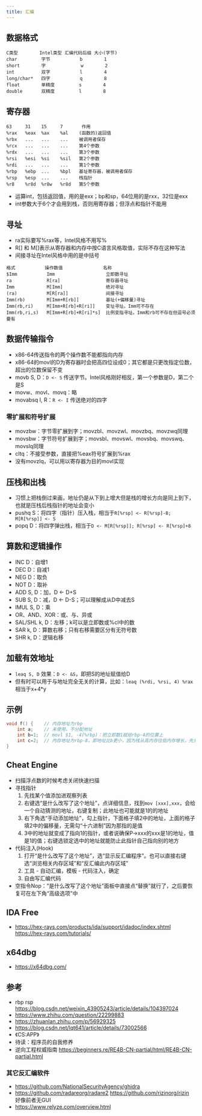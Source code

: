 ```yaml
---
title: 汇编
---
```


## 数据格式

```
C类型        Intel类型 汇编代码后缀 大小(字节)
char         字节           b        1
short        字             w        2
int          双字           l        4
long/char*   四字           q        8
float        单精度         s        4
double       双精度         l        8
```

## 寄存器

```
63     31    15     7       作用
%rax   %eax  %ax    %al    (函数的)返回值
%rbx   ...   ...    ...    被调用者保存
%rcx   ...   ...    ...    第4个参数
%rdx   ...   ...    ...    第3个参数
%rsi   %esi  %si    %sil   第2个参数
%rdi   ...   ...    ...    第1个参数
%rbp   %ebp  ...    %bpl   基址寄存器，被调用者保存
%rsp   %esp  ...    ...    栈指针
%r8    %r8d  %r8w   %r8d   第5个参数
```

* 运算int，包括返回值，用的是exx；bp和sp，64位用的是rxx，32位是exx
* int参数大于6个才会用到栈，否则用寄存器；但浮点和指针不能用

## 寻址

* ra实际要写%rax等，Intel风格不用写%
* R[] 和 M[]表示从寄存器和内存中按C语言风格取值，实际不存在这种写法
* 间接寻址在Intel风格中用的是中括号

```
格式           操作数值               名称
$Imm           Imm                   立即数寻址
ra             R[ra]                 寄存器寻址
Imm            M[Imm]                绝对寻址
(ra)           M[R[ra]]              间接寻址
Imm(rb)        M[Imm+R[rb]]          基址(+偏移量)寻址
Imm(rb,ri)     M[Imm+R[rb]+R[ri]]    变址寻址。Imm可不存在
Imm(rb,ri,s)   M[Imm+R[rb]+R[ri]*s]  比例变指寻址。Imm和rb可不存在但逗号必须要有
```


## 数据传输指令

* x86-64传送指令的两个操作数不能都指向内存
* x86-64的movl的D为寄存器时会把高四位设成0；其它都是只更改指定位数，超出的位数保留不变
* movb S, D：`D <- S` 传送字节。Intel风格刚好相反，第一个参数是D，第二个是S
* movw、movl、movq：略
* movabsq I, R：`R <- I` 传送绝对的四字

### 零扩展和符号扩展

* movzbw：字节零扩展到字；movzbl、movzwl、movzbq、movzwq同理
* movsbw：字节符号扩展到字；movsbl、movswl、movsbq、movswq、movslq同理
* cltq：不接受参数，直接把%eax符号扩展到%rax
* 没有movzlq，可以用以寄存器为目的movl实现

## 压栈和出栈

* 习惯上把栈倒过来画，地址仍是从下到上增大但是栈的增长方向是同上到下，也就是压栈后栈指针的地址会变小
* pushq S：将四字（指针）压入栈，相当于`R[%rsp] <- R[%rsp]-8; M[R[%rsp]] <- S`
* popq D：将四字弹出栈，相当于`D <- M[R[%rsp]]; R[%rsp] <- R[%rsp]+8`

## 算数和逻辑操作

* INC D：自增1
* DEC D：自减1
* NEG D：取负
* NOT D：取补
* ADD S, D：加，D <- D+S
* SUB S, D：减，D <- D-S；可以理解成从D中减去S
* IMUL S, D：乘
* OR、AND、XOR：或、与、异或
* SAL/SHL k, D：左移；k可以是立即数或%cl中的数
* SAR k, D：算数右移；只有右移需要区分有无符号数
* SHR k, D：逻辑右移

## 加载有效地址

* `leaq S, D` 效果：`D <- &S`，即把S的地址赋值给D
* 但有时可以用于与地址完全无关的计算，比如：`leaq (%rdi, %rsi, 4) %rax`相当于x+4*y

## 示例

```c
void f() {    // 内存地址为rbp
    int a;    // 未使用，不分配地址
    int b=1;  // movl $1, -4(%rbp)：把立即数1赋给rbp-4的位置上
    int c=2;  // 内存地址为rbp-8，即地址比b更小，因为栈从高内存往低内存增长，先分配b占用[rbp-4,rpb]的位置，再分配c占用[rbp-8,rbp-4]的位置
}
```

## Cheat Engine

* 扫描浮点数的时候考虑关闭快速扫描
* 寻找指针
  1. 先找某个值添加进观察列表
  2. 右键选“是什么改写了这个地址”，点详细信息，找到`mov [xxx],xxx`，会给一个自动猜测的地址，右键复制；此地址也可能就是1的的地址
  3. 右下角选“手动添加地址”，勾上指针，下面格子填2中的地址，上面的格子填2中的偏移量，无需勾“十六进制”因为那指的是值
  4. 3中的地址就变成了指向1的指针，或者说确保P->xxx的xxx是1的地址，值是1的值；右键选锁定选中的地址就能防止此指针自己指向别的地方
* 代码注入(Hook)
  1. 打开“是什么改写了这个地址”，选“显示反汇编程序”。也可以直接右键选“浏览相关内存区域”和“反汇编此内存区域”
  2. 工具 - 自动汇编，模板 - 代码注入，确定
  3. 自由写汇编代码
* 空指令Nop：“是什么改写了这个地址”面板中直接点“替换”就行了，之后要恢复可在左下角“高级选项”中

## IDA Free

* https://hex-rays.com/products/ida/support/idadoc/index.shtml https://hex-rays.com/tutorials/

## x64dbg

* https://x64dbg.com/

## 参考

* rbp rsp https://blog.csdn.net/weixin_43905243/article/details/104397024
* https://www.zhihu.com/question/22299883
* https://zhuanlan.zhihu.com/p/56929325
* https://blog.csdn.net/lqt641/article/details/73002566
* 《CS:APP》
* 待读：程序员的自我修养
* 逆向工程权威指南 https://beginners.re/RE4B-CN-partial/html/RE4B-CN-partial.html

### 其它反汇编软件

* https://github.com/NationalSecurityAgency/ghidra
* https://github.com/radareorg/radare2 https://github.com/rizinorg/rizin 好像前者无GUI
* https://www.relyze.com/overview.html
